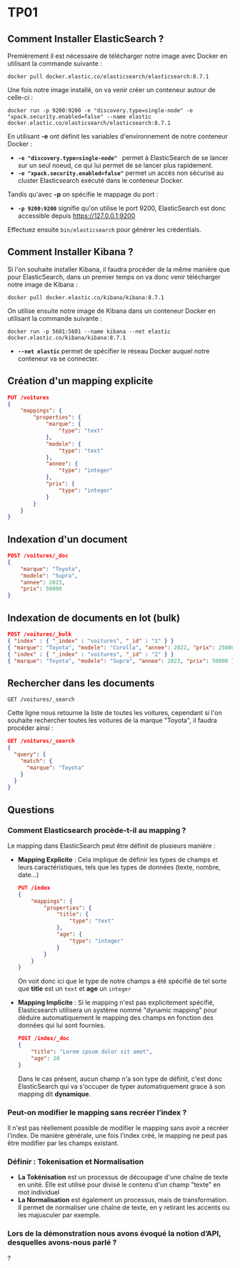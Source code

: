 # TP01
## Comment Installer ElasticSearch ?
Premièrement il est nécessaire de télécharger notre image avec Docker en utilisant la commande suivante :

```
docker pull docker.elastic.co/elasticsearch/elasticsearch:8.7.1
```

Une fois notre image installé, on va venir créer un conteneur autour de celle-ci :

```
docker run -p 9200:9200 -e "discovery.type=single-node" -e "xpack.security.enabled=false" --name elastic docker.elastic.co/elasticsearch/elasticsearch:8.7.1
```

En utilisant **__-e__** ont définit les variables d'environnement de notre conteneur Docker :
- **`-e "discovery.type=single-node" `** permet à ElasticSearch de se lancer sur un seul noeud, ce qui lui permet de se lancer plus rapidement.
- **`-e "xpack.security.enabled=false"`** permet un accès non sécurisé au cluster Elasticsearch exécuté dans le conteneur Docker. 

Tandis qu'avec **__-p__** on spécifie le mappage du port :
- **`-p 9200:9200`** signifie qu'on utilise le port 9200, ElasticSearch est donc accessible depuis https://127.0.0.1:9200

Effectuez ensuite `bin/elasticsearch` pour générer les crédentials.

## Comment Installer Kibana ?
Si l'on souhaite installer Kibana, il faudra procéder de la même manière que pour ElasticSearch, dans un premier temps on va donc venir télécharger notre image de Kibana :

```
docker pull docker.elastic.co/kibana/kibana:8.7.1
```

On utilise ensuite notre image de Kibana dans un conteneur Docker en utilisant la commande suivante : 

```
docker run -p 5601:5601 --name kibana --net elastic docker.elastic.co/kibana/kibana:8.7.1
```
- **`--net elastic`** permet de spécifier le réseau Docker auquel notre conteneur va se connecter.

## Création d'un mapping explicite
```json
PUT /voitures
{
    "mappings": {
        "properties": {
            "marque": {
                "type": "text"
            },
            "modele": {
                "type": "text"
            },
            "annee": {
                "type": "integer"
            },
            "prix": {
                "type": "integer"
            }
        }
    }
}
```

## Indexation d'un document
```json
POST /voitures/_doc
{
    "marque": "Toyota",
    "modele": "Supra",
    "annee": 2023,
    "prix": 50000
}
```

## Indexation de documents en lot (bulk)
```json
POST /voitures/_bulk
{ "index" : { "_index" : "voitures", "_id" : "1" } }
{ "marque": "Toyota", "modele": "Corolla", "annee": 2022, "prix": 25000 }
{ "index" : { "_index" : "voitures", "_id" : "2" } }
{ "marque": "Toyota", "modele": "Supra", "annee": 2023, "prix": 50000 }
```

## Rechercher dans les documents
```
GET /voitures/_search
```

Cette ligne nous retourne la liste de toutes les voitures, cependant si l'on souhaite rechercher toutes les voitures de la marque "Toyota", il faudra procéder ainsi :

```json
GET /voitures/_search
{
  "query": {
    "match": {
      "marque": "Toyota"
    }
  }
}
```

## Questions

### Comment Elasticsearch procède-t-il au mapping ? 
Le mapping dans ElasticSearch peut être définit de plusieurs manière :
- **Mapping Explicite** : Cela implique de définir les types de champs et leurs caractéristiques, tels que les types de données (texte, nombre, date...)

    ```json
    PUT /index
    {
        "mappings": {
            "properties": {
                "title": {
                    "type": "text"
                },
                "age": {
                    "type": "integer"
                }
            }
        }
    }
    ```
    On voit donc ici que le type de notre champs a été spécifié de tel sorte que **title** est un `text` et **age** un `integer`
- **Mapping Implicite** : Si le mapping n'est pas explicitement spécifié, Elasticsearch utilisera un système nommé "dynamic mapping" pour déduire automatiquement le mapping des champs en fonction des données qui lui sont fournies.

    ```json
    POST /index/_doc
    {
        "title": "Lorem ipsum dolor sit amet",
        "age": 20
    }
    ```
    Dans le cas présent, aucun champ n'a son type de définit, c'est donc ElasticSearch qui va s'occuper de typer automatiquement grace à son mapping dit **dynamique**.

### Peut-on modifier le mapping sans recréer l’index ?  
Il n'est pas réellement possible de modifier le mapping sans avoir a recréer l'index. De manière générale, une fois l'index créé, le mapping ne peut pas être modifier par les champs existant.

### Définir : Tokenisation et Normalisation
- **La Tokénisation** est un processus de découpage d'une chaîne de texte en unité. Elle est utilisé pour divisé le contenu d'un champ "texte" en mot individuel
- **La Normalisation** est également un processus, mais de transformation. Il permet de normaliser une chaîne de texte, en y retirant les accents ou les majusculer par exemple.

### Lors de la démonstration nous avons évoqué la notion d’API, desquelles avons-nous parlé ? 
?